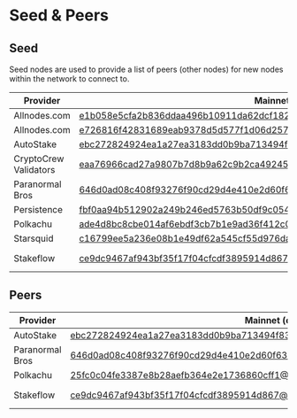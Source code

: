 # Seed & Peers

## Seed

Seed nodes are used to provide a list of peers (other nodes) for new nodes within the network to connect to.

| Provider              | Mainnet (core-1)                                                                      | Testnet (test-core-1)                                                                 |
| --------------------- | ------------------------------------------------------------------------------------- | ------------------------------------------------------------------------------------- |
| Allnodes.com          | e1b058e5cfa2b836ddaa496b10911da62dcf182e@persistence-seed-1.allnodes.me:26656         |                                                                                       |
| Allnodes.com          | e726816f42831689eab9378d5d577f1d06d25716@persistence-seed-2.allnodes.me:26656         |                                                                                       |
| AutoStake             | ebc272824924ea1a27ea3183dd0b9ba713494f83@persistence.mainnet.seed.autostake.net:26896 | 5c2a752c9b1952dbed075c56c600c3a79b58c395@persistence.testnet.seed.autostake.net:26896 |
| CryptoCrew Validators | eaa76966cad27a9807b7d8b9a62c9b2ca4924581@tenderseed.ccvalidators.com:26003            |                                                                                       |
| Paranormal Bros       | 646d0ad08c408f93276f90cd29d4e410e2d60f63@xprt.paranorm.pro:25656                      |                                                                                       |
| Persistence           | fbf0aa94b512902a249b246ed5763b50df9c0543@seed.core.persistence.one:26656              | b4237f8a7ca357d380ad119b76cbceec7e7e8a75@seed.testnet.persistence.one:26656           |
| Polkachu              | ade4d8bc8cbe014af6ebdf3cb7b1e9ad36f412c0@seeds.polkachu.com:15456                     | ade4d8bc8cbe014af6ebdf3cb7b1e9ad36f412c0@testnet-seeds.polkachu.com:15456             |
| Starsquid             | c16799ee5a236e08b1e49df62a545cf55d976dab@seed-persistence.starsquid.io:15607          |                                                                                       |
| Stakeflow              | ce9dc9467af943bf35f17f04cfcdf3895914d867@seed-persistence-01.stakeflow.io:33656                     | 61c6448536ca4445465c2fa907a5e7ebb688b2a4@seed-persistence-testnet-01.stakeflow.io:19007             |

## Peers

| Provider        | Mainnet (core-1)                                                                      | Testnet (test-core-1)                                                                 |
| --------------- | ------------------------------------------------------------------------------------- | ------------------------------------------------------------------------------------- |
| AutoStake       | ebc272824924ea1a27ea3183dd0b9ba713494f83@persistence.mainnet.peer.autostake.net:26896 | 5c2a752c9b1952dbed075c56c600c3a79b58c395@persistence.testnet.peer.autostake.net:26896 |
| Paranormal Bros | 646d0ad08c408f93276f90cd29d4e410e2d60f63@xprt.paranorm.pro:25656                      |                                                                                       |
| Polkachu        | 25fc0c04fe3387e8b28aefb364e2e1736860cff1@65.108.234.23:15456                          | 987c7cd05003194334f55ed5cbcc0fe8cd9df021@65.108.233.109:15456                         |
| Stakeflow        | ce9dc9467af943bf35f17f04cfcdf3895914d867@peer-persistence-01.stakeflow.io:33656                          | 61c6448536ca4445465c2fa907a5e7ebb688b2a4@peer-persistence-testnet-01.stakeflow.io:19007                         |
